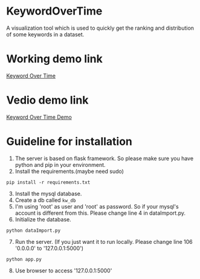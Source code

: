 # KeywordOverTime
A visualization tool which is used to quickly get the ranking and distribution of some keywords in a dataset.

# Working demo link
[Keyword Over Time](www.nemoleoliu.com)

# Vedio demo link
[Keyword Over Time Demo](https://www.youtube.com/watch?v=-0vNBap9--k&feature=youtu.be)


# Guideline for installation
1. The server is based on flask framework. So please make sure you have python and pip in your environment.
2. Install the requirements.(maybe need sudo)
``` 
pip install -r requirements.txt
```
3. Install the mysql database.
4. Create a db called ```kw_db```
5. I'm using 'root' as user and 'root' as password. So if your mysql's account is different from this. Please change line 4 in dataImport.py.
6. Initialize the database.
```
python dataImport.py
```
7. Run the server. (If you just want it to run locally. Please change line 106 '0.0.0.0' to '127.0.0.1:5000')
```
python app.py
```
8. Use browser to access '127.0.0.1:5000'
